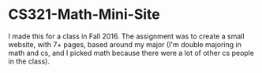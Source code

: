 # CS321-Math-Mini-Site
I made this for a class in Fall 2016.  The assignment was to create a small website, with 7+ pages, based around my major (I'm double majoring in math and cs, and I picked math because there were a lot of other cs people in the class).
